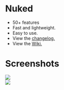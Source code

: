 # Nuked 
- 50+ features
- Fast and lightweight.
- Easy to use.
- View the [changelog.](https://github.com/coital/nuked/blob/main/changelog.md)
- View the [Wiki.](https://github.com/coital/nuked/wiki)

# Screenshots
![](https://i.imgur.com/7QMJcmJ.png)  
![](https://i.imgur.com/V1oh1IW.png)
